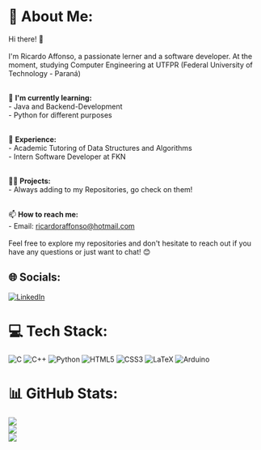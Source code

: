 # 📝 About Me:
Hi there! 👋<br><br>I'm Ricardo Affonso, a passionate lerner and a software developer. At the moment, studying Computer Engineering at UTFPR (Federal University of Technology - Paraná)<br><br>

🌱 **I'm currently learning:**<br>- Java and Backend-Development <br>- Python for different purposes<br><br>

💼 **Experience:**<br>- Academic Tutoring of Data Structures and Algorithms 
                  <br>- Intern Software Developer at FKN 
                  <br> <br>
                  
👨‍💻 **Projects:**<br>- Always adding to my Repositories, go check on them!<br><br>
                
📫 **How to reach me:**<br>- Email: ricardoraffonso@hotmail.com<br><br>
Feel free to explore my repositories and don't hesitate to reach out if you have any questions or just want to chat! 😊

## 🌐 Socials:
[![LinkedIn](https://img.shields.io/badge/LinkedIn-%230077B5.svg?logo=linkedin&logoColor=white)](https://linkedin.com/in/ricardo-affonso0607) 

# 💻 Tech Stack:
![C](https://img.shields.io/badge/c-%2300599C.svg?style=for-the-badge&logo=c&logoColor=white) 
![C++](https://img.shields.io/badge/c++-%2300599C.svg?style=for-the-badge&logo=c%2B%2B&logoColor=white) 
![Python](https://img.shields.io/badge/python-%2300599C.svg?style=for-the-badge&logo=python&logoColor=white) 
![HTML5](https://img.shields.io/badge/html5-%2300599C.svg?style=for-the-badge&logo=html5&logoColor=white)
![CSS3](https://img.shields.io/badge/css3-%2300599C.svg?style=for-the-badge&logo=css3&logoColor=white) 
![LaTeX](https://img.shields.io/badge/latex-%2300599C.svg?style=for-the-badge&logo=latex&logoColor=white) 
![Arduino](https://img.shields.io/badge/-Arduino-%2300599C.svg?style=for-the-badge&logo=Arduino&logoColor=white)

# 📊 GitHub Stats:
![](https://github-readme-stats.vercel.app/api?username=RicardoAffonso0607&theme=tokyonight&hide_border=true&include_all_commits=false&count_private=false)<br/>
![](https://github-readme-streak-stats.herokuapp.com/?user=RicardoAffonso0607&theme=tokyonight&hide_border=true)<br/>
![](https://github-readme-stats.vercel.app/api/top-langs/?username=RicardoAffonso0607&theme=tokyonight&hide_border=true&include_all_commits=false&count_private=false&layout=compact)

<!-- Proudly created with GPRM ( https://gprm.itsvg.in ) -->

